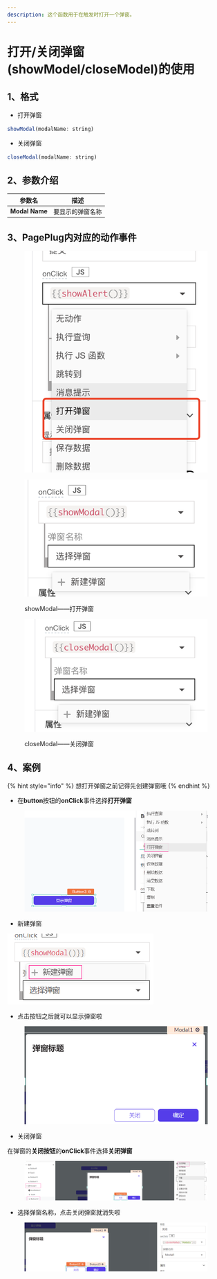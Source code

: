 ```yaml
---
description: 这个函数用于在触发时打开一个弹窗。
---
```


# 打开/关闭弹窗(showModel/closeModel)的使用

## 1、格式

* 打开弹窗

```javascript
showModal(modalName: string)
```

* 关闭弹窗

```javascript
closeModal(modalName: string)
```

## 2、参数介绍

| 参数名            | 描述       |
| -------------- | -------- |
| **Modal Name** | 要显示的弹窗名称 |

## 3、PagePlug内对应的动作事件

<figure><img src="../../.gitbook/assets/image (147).png" alt=""><figcaption></figcaption></figure>

<figure><img src="../../.gitbook/assets/image (110).png" alt=""><figcaption><p>showModal——打开弹窗</p></figcaption></figure>

<figure><img src="../../.gitbook/assets/image (148).png" alt=""><figcaption><p>closeModal——关闭弹窗</p></figcaption></figure>

## 4、案例

{% hint style="info" %}
想打开弹窗之前记得先创建弹窗哦
{% endhint %}

* 在**button**按钮的**onClick**事件选择**打开弹窗**

<figure><img src="../../.gitbook/assets/image (102) (3).png" alt=""><figcaption></figcaption></figure>

* 新建弹窗

![](<../../.gitbook/assets/image (108).png>)

* 点击按钮之后就可以显示弹窗啦

<figure><img src="../../.gitbook/assets/image (93).png" alt=""><figcaption></figcaption></figure>

* 关闭弹窗

在弹窗的**关闭按钮**的**onClick**事件选择**关闭弹窗**

<figure><img src="../../.gitbook/assets/image (17) (1) (1).png" alt=""><figcaption></figcaption></figure>

* 选择弹窗名称，点击关闭弹窗就消失啦

<figure><img src="../../.gitbook/assets/image (15) (1) (1).png" alt=""><figcaption></figcaption></figure>



